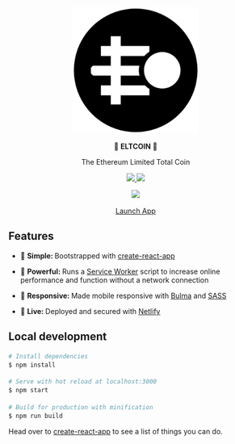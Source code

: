 <div align="center">
  <p>
  <img src="public/favicon.png" width="250" />
  </p>

  <p>
    🚀 <strong>ELTCOIN</strong>  🚀
  </p>
  <p>
    The Ethereum Limited Total Coin
  </p>
  <p>
    <a href="https://travis-ci.org/ELTCOIN/website">
      <img src="https://travis-ci.org/ELTCOIN/website.svg?branch=master" />
    </a>
    <a href="https://greenkeeper.io">
      <img src="https://badges.greenkeeper.io/ELTCOIN/website.svg" />
    </a>
  </p>
  <p>
    <a href="https://codeclimate.com/github/ELTCOIN/website/maintainability">
      <img src="https://api.codeclimate.com/v1/badges/7e54c5718ff82befcb7b/maintainability" />
    </a>
  </p>
  <p>
    <a href="https://www.eltcoin.tech">
      Launch App
    </a>
  </p>
</div>

## Features
* 🔩 <strong>Simple: </strong>Bootstrapped with [create-react-app](https://github.com/facebookincubator/create-react-app)

* 💪 <strong>Powerful: </strong> Runs a [Service Worker](https://github.com/w3c/ServiceWorker) script to increase online performance and function without a network connection

* 📱 <strong>Responsive: </strong> Made mobile responsive with [Bulma](http://bulma.io) and [SASS](http://sass-lang.com/)

* 🎉 <strong>Live: </strong> Deployed and secured with [Netlify](https://www.eltcoin.tech/)

## Local development
``` bash
# Install dependencies
$ npm install

# Serve with hot reload at localhost:3000
$ npm start

# Build for production with minification
$ npm run build
```

<p>
  Head over to <a href="https://github.com/facebookincubator/create-react-app">create-react-app</a> to see a list of things you can do.
</p>
